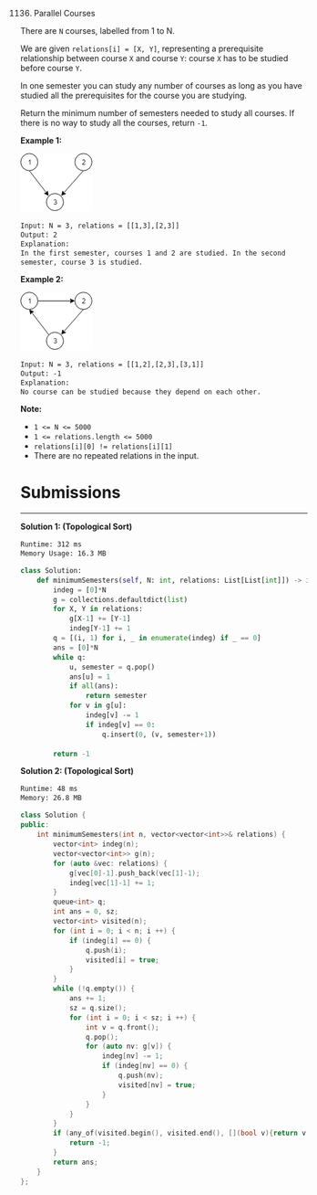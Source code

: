 1136. Parallel Courses

There are `N` courses, labelled from 1 to N.

We are given `relations[i] = [X, Y]`, representing a prerequisite relationship between course `X` and course `Y`: course `X` has to be studied before course `Y`.

In one semester you can study any number of courses as long as you have studied all the prerequisites for the course you are studying.

Return the minimum number of semesters needed to study all courses.  If there is no way to study all the courses, return `-1`.

 

**Example 1:**

![1316_ex1.png](img/1316_ex1.png)
```
Input: N = 3, relations = [[1,3],[2,3]]
Output: 2
Explanation: 
In the first semester, courses 1 and 2 are studied. In the second semester, course 3 is studied.
```

**Example 2:**

![1316_ex2.png](img/1316_ex2.png)
```
Input: N = 3, relations = [[1,2],[2,3],[3,1]]
Output: -1
Explanation: 
No course can be studied because they depend on each other.
```

**Note:**

* `1 <= N <= 5000`
* `1 <= relations.length <= 5000`
* `relations[i][0] != relations[i][1]`
* There are no repeated relations in the input.

# Submissions
---
**Solution 1: (Topological Sort)**
```
Runtime: 312 ms
Memory Usage: 16.3 MB
```
```python
class Solution:
    def minimumSemesters(self, N: int, relations: List[List[int]]) -> int:
        indeg = [0]*N
        g = collections.defaultdict(list)
        for X, Y in relations:
            g[X-1] += [Y-1]
            indeg[Y-1] += 1
        q = [(i, 1) for i, _ in enumerate(indeg) if _ == 0]
        ans = [0]*N
        while q:
            u, semester = q.pop()
            ans[u] = 1
            if all(ans):
                return semester
            for v in g[u]:
                indeg[v] -= 1
                if indeg[v] == 0:
                    q.insert(0, (v, semester+1))
        
        return -1
```

**Solution 2: (Topological Sort)**
```
Runtime: 48 ms
Memory: 26.8 MB
```
```c++
class Solution {
public:
    int minimumSemesters(int n, vector<vector<int>>& relations) {
        vector<int> indeg(n);
        vector<vector<int>> g(n);
        for (auto &vec: relations) {
            g[vec[0]-1].push_back(vec[1]-1);
            indeg[vec[1]-1] += 1;
        }
        queue<int> q;
        int ans = 0, sz;
        vector<int> visited(n);
        for (int i = 0; i < n; i ++) {
            if (indeg[i] == 0) {
                q.push(i);
                visited[i] = true;
            }
        }
        while (!q.empty()) {
            ans += 1;
            sz = q.size();
            for (int i = 0; i < sz; i ++) {
                int v = q.front();
                q.pop();
                for (auto nv: g[v]) {
                    indeg[nv] -= 1;
                    if (indeg[nv] == 0) {
                        q.push(nv);
                        visited[nv] = true;
                    }
                }
            }
        }
        if (any_of(visited.begin(), visited.end(), [](bool v){return v != true;})) {
            return -1;
        }
        return ans;
    }
};
```
